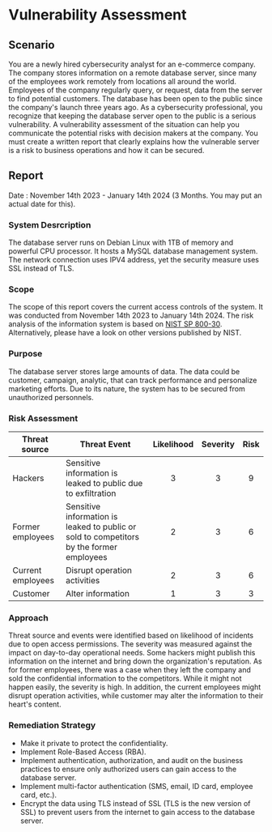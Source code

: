 # Vulnerability Assessment 

## Scenario

You are a newly hired cybersecurity analyst for an e-commerce company. The company stores information on a remote database server, since many of the employees work remotely from locations all around the world. 
Employees of the company regularly query, or request, data from the server to find potential customers. The database has been open to the public since the company's launch three years ago. 
As a cybersecurity professional, you recognize that keeping the database server open to the public is a serious vulnerability.
A vulnerability assessment of the situation can help you communicate the potential risks with decision makers at the company. You must create a written report that clearly explains how the vulnerable server is a risk to business operations and how it can be secured.

## Report 

Date : November 14th 2023 - January 14th 2024 (3 Months. You may put an actual date for this).

### System Desrcription
The database server runs on Debian Linux with 1TB of memory and powerful CPU processor. It hosts a MySQL database management system. The network connection uses IPV4 address, yet the security measure uses SSL instead of TLS.   

### Scope
The scope of this report covers the current access controls of the system. It was conducted from November 14th 2023 to January 14th 2024. The risk analysis of the information system is based on [NIST SP 800-30](https://csrc.nist.gov/pubs/sp/800/30/r1/final). Alternatively, please have a look on other versions published by NIST. 

### Purpose
The database server stores large amounts of data. The data could be customer, campaign, analytic, that can track performance and personalize marketing efforts. Due to its nature, the system has to be secured from unauthorized personnels.

### Risk Assessment
| Threat source | Threat Event | Likelihood | Severity | Risk |
| --- | --- | :---: | :---: | :---: | 
| Hackers | Sensitive information is leaked to public due to exfiltration | 3 | 3 | 9|
| Former employees | Sensitive information is leaked to public or sold to competitors by the former employees | 2 | 3 | 6 |
| Current employees | Disrupt operation activities | 2 | 3 | 6 |
| Customer | Alter information | 1 | 3 | 3| 

### Approach 
Threat source and events were identified based on likelihood of incidents due to open access permissions. The severity was measured against the impact on day-to-day operational needs. Some hackers might publish this information on the internet and bring down the organization's reputation. As for former employees, there was a case when they left the company and sold the confidential information to the competitors. While it might not happen easily, the severity is high. In addition, the current employees might disrupt operation activities, while customer may alter the information to their heart's content. 


### Remediation Strategy
* Make it private to protect the confidentiality.
* Implement Role-Based Access (RBA).
* Implement authentication, authorization, and audit on the business practices to ensure only authorized users can gain access to the database server.
* Implement multi-factor authentication (SMS, email, ID card, employee card, etc.).
* Encrypt the data using TLS instead of SSL (TLS is the new version of SSL) to prevent users from the internet to gain access to the database server.  
